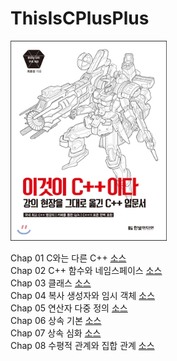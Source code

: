 # ThisIsCPlusPlus

<p>
  <kbd><img src="./cover.jpg" width="250px"></kbd>
</p>

<p>
  Chap 01 C와는 다른 C++ <a href="./src/chap-01">소스</a><br>
  Chap 02 C++ 함수와 네임스페이스 <a href="./src/chap-02">소스</a><br>
  Chap 03 클래스 <a href="./src/chap-03">소스</a><br>
  Chap 04 복사 생성자와 임시 객체 <a href="./src/chap-04">소스</a><br>
  Chap 05 연산자 다중 정의 <a href="./src/chap-05">소스</a><br>
  Chap 06 상속 기본 <a href="./src/chap-06">소스</a><br>
  Chap 07 상속 심화 <a href="./src/chap-07">소스</a><br>
  Chap 08 수평적 관계와 집합 관계 <a href="./src/chap-08">소스</a><br>
</p>
